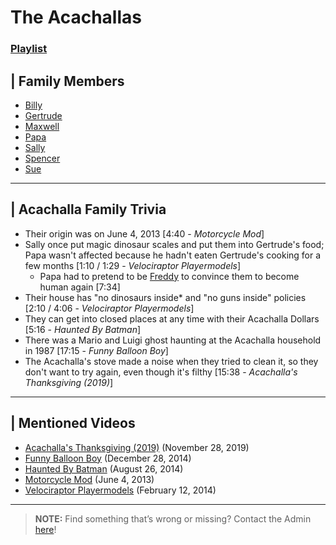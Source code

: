 # The Acachallas
### [Playlist](https://www.youtube.com/playlist?list=PLwljWXtmIKiQ5Ycwlaq_kqvVdqgkROIdP)


## | Family Members  
- [Billy](5.Characters/Billy_Acachalla.md)
- [Gertrude](5.Characters/Gertrude_Acachalla.md)
- [Maxwell](5.Characters/Maxwell_Acachalla.md)
- [Papa](5.Characters/Papa_Acachalla.md)
- [Sally](5.Characters/Sally_Acachalla.md)
- [Spencer](5.Characters/Spencer_Acachalla.md)
- [Sue](5.Characters/Sue_Acachalla.md)

----

## | Acachalla Family Trivia
- Their origin was on June 4, 2013 \[4:40 - *Motorcycle Mod*]
- Sally once put magic dinosaur scales and put them into Gertrude's food; Papa wasn't affected because he hadn't eaten Gertrude's cooking for a few months \[1:10 / 1:29 - *Velociraptor Playermodels*]
  - Papa had to pretend to be [Freddy](5.Characters/Pets.md) to convince them to become human again \[7:34]
- Their house has "no dinosaurs inside* and "no guns inside" policies \[2:10 / 4:06 - *Velociraptor Playermodels*]
- They can get into closed places at any time with their Acachalla Dollars \[5:16 - *Haunted By Batman*]
- There was a Mario and Luigi ghost haunting at the Acachalla household in 1987 \[17:15 - *Funny Balloon Boy*]
- The Acachalla's stove made a noise when they tried to clean it, so they don't want to try again, even though it's filthy \[15:38 - *Acachalla's Thanksgiving (2019)*]

----

## | Mentioned Videos
- [Acachalla's Thanksgiving \(2019)](https://youtu.be/dC5GT2mZNEk) \(November 28, 2019)
- [Funny Balloon Boy](https://youtu.be/EnoiRkmE1y8) \(December 28, 2014)
- [Haunted By Batman](https://youtu.be/LymOGelRMwc) \(August 26, 2014)
- [Motorcycle Mod](https://youtu.be/gNREBUzmn98) \(June 4, 2013)
- [Velociraptor Playermodels](https://youtu.be/BQk4sBDghZE) \(February 12, 2014)

----

>**NOTE:** Find something that’s wrong or missing? Contact the Admin [here](../chapter_2.md)!